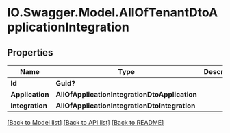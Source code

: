 # IO.Swagger.Model.AllOfTenantDtoApplicationIntegration
## Properties

Name | Type | Description | Notes
------------ | ------------- | ------------- | -------------
**Id** | **Guid?** |  | [optional] 
**Application** | **AllOfApplicationIntegrationDtoApplication** |  | [optional] 
**Integration** | **AllOfApplicationIntegrationDtoIntegration** |  | [optional] 

[[Back to Model list]](../README.md#documentation-for-models) [[Back to API list]](../README.md#documentation-for-api-endpoints) [[Back to README]](../README.md)

